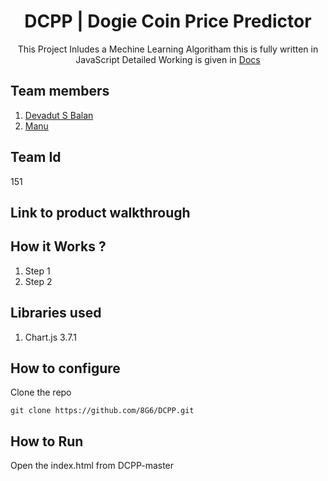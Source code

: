 <div align='center'>
  <h1>DCPP | Dogie Coin Price Predictor</h1>
  This Project Inludes a Mechine Learning Algoritham this is fully written in JavaScript
  Detailed Working is given in <a href="https://8g6.github.io/DCPP/docs.html">Docs</a>
</div>

## Team members
1. [Devadut S Balan](https://github.com/8G6)
2. [Manu](https://github.com/manuviswakarmave)
## Team Id
151
## Link to product walkthrough

## How it Works ?
1. Step 1
2. Step 2
## Libraries used
1. Chart.js 3.7.1
## How to configure
Clone the repo
```console
git clone https://github.com/8G6/DCPP.git
```
## How to Run
Open the index.html from DCPP-master
